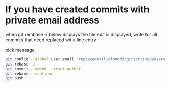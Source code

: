 # If you have created commits with private email address

when git rembase -i below displays the file edit is displayed, write for all commits that need replaced wit a line entry 

pick <commitID> message

```` bash
git config --global user.email "replaceemailidfoundingitsettings@users.noreply.github.com"
git rebase -i
git commit --amend --reset-author
git rebase --continue
git push
```
